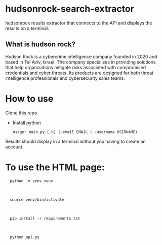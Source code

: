 # hudsonrock-search-extractor
hudsonrock results extractor that connects to the API and displays the results on a terminal.

## What is hudson rock?

Hudson Rock is a cybercrime intelligence company founded in 2020 and based in Tel Aviv, Israel. The company specializes in providing solutions that help organizations mitigate risks associated with compromised credentials and cyber threats. Its products are designed for both threat intelligence professionals and cybersecurity sales teams.

# How to use

Clone this repo

- Install python

      usage: main.py [-h] (-email EMAIL | -username USERNAME)

Results should display in a terminal without you having to create an account.

# To use the HTML page:

      python -m venv venv

<br/>

      source venv/bin/activate

<br/>
      
      pip install -r requirements.txt

<br/>

      python api.py
